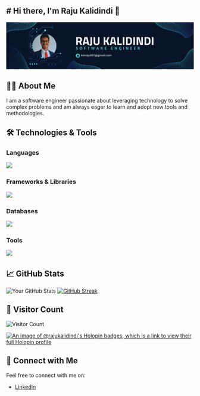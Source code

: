 ## # Hi there, I'm Raju Kalidindi 👋

![Cover Image](https://github.com/RajuKalidindi/RajuKalidindi/blob/main/coverDesign.png?raw=true)

## 👨‍💻 About Me

I am a software engineer passionate about leveraging technology to solve complex problems and am always eager to learn and adopt new tools and methodologies.

## 🛠️ Technologies & Tools

### Languages
<p>
  <img src="https://skillicons.dev/icons?i=python,javascript,typescript,java,kotlin,cs,cpp,html,css,flutter" />
</p>

### Frameworks & Libraries
<p>
  <img src="https://skillicons.dev/icons?i=react,nodejs,flask,nextjs,angular,bootstrap,graphql,materialui" />
</p>

### Databases
<p>
  <img src="https://skillicons.dev/icons?i=mysql,mongodb" />
</p>

### Tools
<p>
  <img src="https://skillicons.dev/icons?i=git,github,docker,vscode,aws,androidstudio,unity" />
</p>

## 📈 GitHub Stats

![Your GitHub Stats](https://github-readme-stats.vercel.app/api?username=RajuKalidindi&show_icons=true&theme=tokyonight)
[![GitHub Streak](https://streak-stats.demolab.com?user=RajuKalidindi&theme=tokyonight&border_radius=5&card_width=350)](https://git.io/streak-stats)

## 👥 Visitor Count
![Visitor Count](https://profile-counter.glitch.me/RajuKalidindi/count.svg)

[![An image of @rajukalidindi's Holopin badges, which is a link to view their full Holopin profile](https://holopin.me/rajukalidindi)](https://holopin.io/@rajukalidindi)

## 🤝 Connect with Me

Feel free to connect with me on:

- [LinkedIn](https://www.linkedin.com/in/ramana-krishnam-raju-kalidindi/)

<!--
**RajuKalidindi/RajuKalidindi** is a ✨ _special_ ✨ repository because its `README.md` (this file) appears on your GitHub profile.

Here are some ideas to get you started:

- 🔭 I’m currently working on ...
- 🌱 I’m currently learning ...
- 👯 I’m looking to collaborate on ...
- 🤔 I’m looking for help with ...
- 💬 Ask me about ...
- 📫 How to reach me: ...
- 😄 Pronouns: ...
- ⚡ Fun fact: ...
-->
